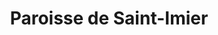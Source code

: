 ---
title: Paroisse de Saint-Imier
name: Saint-Imier
site: https://www.referguel.ch/paroisses/saint-imier/
territoire:
    - Saint-Imier
NPA:
    - 2610
meta:
    - Le Cerneux-Veusil
    - Les Pontins
    - Mont-Soleil
region: Erguël
---